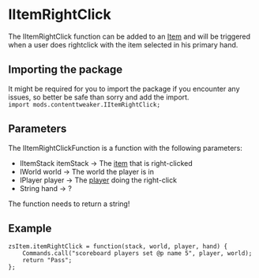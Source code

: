 # IItemRightClick

The IItemRightClick function can be added to an [Item](/Mods/ContentTweaker/Vanilla/Creatable_Content/Item) and will be triggered when a user does rightclick with the item selected in his primary hand.

## Importing the package
It might be required for you to import the package if you encounter any issues, so better be safe than sorry and add the import.  
`import mods.contenttweaker.IItemRightClick;` 


## Parameters
The IItemRightClickFunction is a function with the following parameters:

- IItemStack itemStack → The [item](/Vanilla/Items/IItemStack) that is right-clicked
- IWorld world → The world the player is in
- IPlayer player → The [player](/Vanilla/Game/IPlayer) doing the right-click
- String hand → ?

The function needs to return a string!


## Example
```
zsItem.itemRightClick = function(stack, world, player, hand) {
    Commands.call("scoreboard players set @p name 5", player, world);
    return "Pass";
};
```